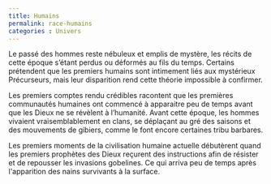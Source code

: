 ```yaml
---
title: Humains
permalink: race-humains
categories : Univers
---
```


Le passé des hommes reste nébuleux et emplis de mystère, les récits de cette époque s’étant perdus ou déformés au fils du temps. Certains prétendent que les premiers humains sont intimement liés aux mystérieux Précurseurs, mais leur disparition rend cette théorie impossible à confirmer.

Les premiers comptes rendu crédibles racontent que les premières communautés humaines ont commencé à apparaitre peu de temps avant que les Dieux ne se révèlent à l’humanité. Avant cette époque, les hommes vivaient vraisemblablement en clans, se déplaçant au gré des saisons et des mouvements de gibiers, comme le font encore certaines tribu barbares.

Les premiers moments de la civilisation humaine actuelle débutèrent quand les premiers prophètes des Dieux reçurent des instructions afin de résister et de repousser les invasions gobelines. Ce qui arriva peu de temps après l'apparition des nains survivants à la surface.
